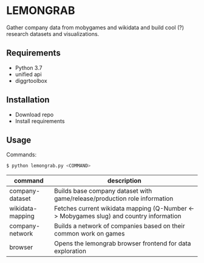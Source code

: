 # LEMONGRAB

Gather company data from mobygames and wikidata and build cool (?) research datasets and visualizations.


## Requirements

* Python 3.7
* unified api
* diggrtoolbox

## Installation

* Download repo
* Install requirements

## Usage

Commands:

```zsh
$ python lemongrab.py <COMMAND>
```

| command | description |
| -- | -- |
| company-dataset | Builds base company dataset with game/release/production role information |
| wikidata-mapping | Fetches current wikidata mapping (Q-Number <-> Mobygames slug) and country information |
| company-network | Builds a network of companies based on their common work on games |
| browser | Opens the lemongrab browser frontend for data exploration |